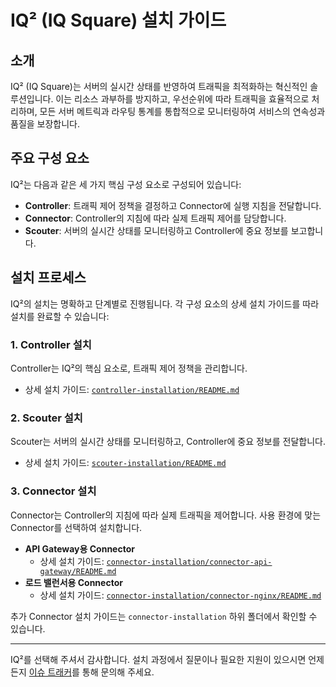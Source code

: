 # IQ² (IQ Square) 설치 가이드

## 소개

IQ² (IQ Square)는 서버의 실시간 상태를 반영하여 트래픽을 최적화하는 혁신적인 솔루션입니다. 이는 리소스 과부하를 방지하고, 우선순위에 따라 트래픽을 효율적으로 처리하며, 모든 서버 메트릭과 라우팅 통계를 통합적으로 모니터링하여 서비스의 연속성과 품질을 보장합니다.

## 주요 구성 요소

IQ²는 다음과 같은 세 가지 핵심 구성 요소로 구성되어 있습니다:

- **Controller**: 트래픽 제어 정책을 결정하고 Connector에 실행 지침을 전달합니다.
- **Connector**: Controller의 지침에 따라 실제 트래픽 제어를 담당합니다.
- **Scouter**: 서버의 실시간 상태를 모니터링하고 Controller에 중요 정보를 보고합니다.

## 설치 프로세스

IQ²의 설치는 명확하고 단계별로 진행됩니다. 각 구성 요소의 상세 설치 가이드를 따라 설치를 완료할 수 있습니다:

### 1. Controller 설치

Controller는 IQ²의 핵심 요소로, 트래픽 제어 정책을 관리합니다.

- 상세 설치 가이드: [`controller-installation/README.md`](controller-installation/README.md)

### 2. Scouter 설치

Scouter는 서버의 실시간 상태를 모니터링하고, Controller에 중요 정보를 전달합니다.

- 상세 설치 가이드: [`scouter-installation/README.md`](scouter-installation/README.md)

### 3. Connector 설치

Connector는 Controller의 지침에 따라 실제 트래픽을 제어합니다. 사용 환경에 맞는 Connector를 선택하여 설치합니다.

- **API Gateway용 Connector**
    - 상세 설치 가이드: [`connector-installation/connector-api-gateway/README.md`](connector-installation/connector-api-gateway/README.md)
- **로드 밸런서용 Connector**
    - 상세 설치 가이드: [`connector-installation/connector-nginx/README.md`](connector-installation/connector-nginx/README.md)

추가 Connector 설치 가이드는 `connector-installation` 하위 폴더에서 확인할 수 있습니다.

---

IQ²를 선택해 주셔서 감사합니다. 설치 과정에서 질문이나 필요한 지원이 있으시면 언제든지 [이슈 트래커](#)를 통해 문의해 주세요.
